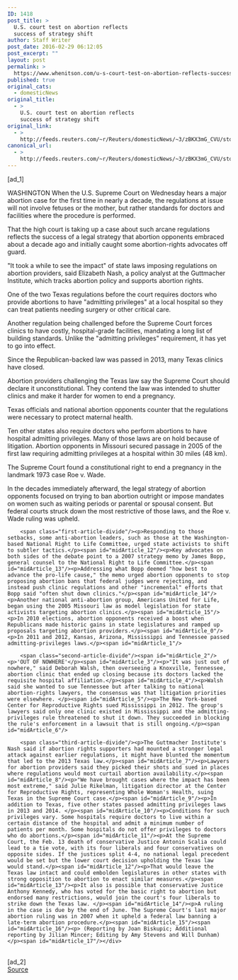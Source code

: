 ```yaml
---
ID: 1418
post_title: >
  U.S. court test on abortion reflects
  success of strategy shift
author: Staff Writer
post_date: 2016-02-29 06:12:05
post_excerpt: ""
layout: post
permalink: >
  https://www.whenitson.com/u-s-court-test-on-abortion-reflects-success-of-strategy-shift/
published: true
original_cats:
  - domesticNews
original_title:
  - >
    U.S. court test on abortion reflects
    success of strategy shift
original_link:
  - >
    http://feeds.reuters.com/~r/Reuters/domesticNews/~3/zBKX3mG_CVU/story01.htm
canonical_url:
  - >
    http://feeds.reuters.com/~r/Reuters/domesticNews/~3/zBKX3mG_CVU/story01.htm
---
```

 [ad_1]
<br><div id="articleText">
<span id="midArticle_start"/>

<span id="midArticle_0"/><span class="focusParagraph" readability="6"><p><span class="articleLocation">WASHINGTON</span> When the U.S. Supreme Court on Wednesday hears a major abortion case for the first time in nearly a decade, the regulations at issue will not involve fetuses or the mother, but rather standards for doctors and facilities where the procedure is performed. </p></span><span id="midArticle_1"/><p>That the high court is taking up a case about such arcane regulations reflects the success of a legal strategy that abortion opponents embraced about a decade ago and initially caught some abortion-rights advocates off guard.</p><span id="midArticle_2"/><p>"It took a while to see the impact" of state laws imposing regulations on abortion providers, said Elizabeth Nash, a policy analyst at the Guttmacher Institute, which tracks abortion policy and supports abortion rights.</p><span id="midArticle_3"/><p>One of the two Texas regulations before the court requires doctors who provide abortions to have "admitting privileges" at a local hospital so they can treat patients needing surgery or other critical care.</p><span id="midArticle_4"/><p>Another regulation being challenged before the Supreme Court forces clinics to have costly, hospital-grade facilities, mandating a long list of building standards. Unlike the "admitting privileges" requirement, it has yet to go into effect. </p><span id="midArticle_5"/><p>Since the Republican-backed law was passed in 2013, many Texas clinics have closed.</p><span id="midArticle_6"/><p>Abortion providers challenging the Texas law say the Supreme Court should declare it unconstitutional. They contend the law was intended to shutter clinics and make it harder for women to end a pregnancy.</p><span id="midArticle_7"/><p>Texas officials and national abortion opponents counter that the regulations were necessary to protect maternal health.</p><span id="midArticle_8"/><p>Ten other states also require doctors who perform abortions to have hospital admitting privileges. Many of those laws are on hold because of litigation. Abortion opponents in Missouri secured passage in 2005 of the first law requiring admitting privileges at a hospital within 30 miles (48 km).</p><span id="midArticle_9"/><p>The Supreme Court found a constitutional right to end a pregnancy in the landmark 1973 case Roe v. Wade.</p><span id="midArticle_10"/><p>In the decades immediately afterward, the legal strategy of abortion opponents focused on trying to ban abortion outright or impose mandates on women such as waiting periods or parental or spousal consent. But federal courts struck down the most restrictive of those laws, and the Roe v. Wade ruling was upheld.</p><span id="midArticle_11"/>
        
        <span class="first-article-divide"/><p>Responding to those setbacks, some anti-abortion leaders, such as those at the Washington-based National Right to Life Committee, urged state activists to shift to subtler tactics.</p><span id="midArticle_12"/><p>Key advocates on both sides of the debate point to a 2007 strategy memo by James Bopp, general counsel to the National Right to Life Committee.</p><span id="midArticle_13"/><p>Addressing what Bopp deemed "how best to advance the pro-life cause," the memo urged abortion opponents to stop proposing abortion bans that federal judges were rejecting, and instead push clinic regulations and other "incremental" efforts that Bopp said "often shut down clinics."</p><span id="midArticle_14"/><p>Another national anti-abortion group, Americans United for Life, began using the 2005 Missouri law as model legislation for state activists targeting abortion clinics.</p><span id="midArticle_15"/><p>In 2010 elections, abortion opponents received a boost when Republicans made historic gains in state legislatures and ramped up proposals targeting abortion providers.</p><span id="midArticle_0"/><p>In 2011 and 2012, Kansas, Arizona, Mississippi and Tennessee passed admitting-privileges laws.</p><span id="midArticle_1"/>
        
        <span class="second-article-divide"/><span id="midArticle_2"/><p>'OUT OF NOWHERE'</p><span id="midArticle_3"/><p>"It was just out of nowhere," said Deborah Walsh, then overseeing a Knoxville, Tennessee, abortion clinic that ended up closing because its doctors lacked the requisite hospital affiliation.</p><span id="midArticle_4"/><p>Walsh said she wanted to sue Tennessee but after talking to national abortion-rights lawyers, the consensus was that litigation priorities were elsewhere. </p><span id="midArticle_5"/><p>The New York-based Center for Reproductive Rights sued Mississippi in 2012. The group's lawyers said only one clinic existed in Mississippi and the admitting-privileges rule threatened to shut it down. They succeeded in blocking the rule's enforcement in a lawsuit that is still ongoing.</p><span id="midArticle_6"/>
        
        <span class="third-article-divide"/><p>The Guttmacher Institute's Nash said if abortion rights supporters had mounted a stronger legal attack against earlier regulations, it might have blunted the momentum that led to the 2013 Texas law.</p><span id="midArticle_7"/><p>Lawyers for abortion providers said they picked their shots and sued in places where regulations would most curtail abortion availability.</p><span id="midArticle_8"/><p>"We have brought cases where the impact has been most extreme," said Julie Rikelman, litigation director at the Center for Reproductive Rights, representing Whole Woman's Health, suing Texas in the Supreme Court case.</p><span id="midArticle_9"/><p>In addition to Texas, five other states passed admitting privileges laws in 2013 and 2014. </p><span id="midArticle_10"/><p>Conditions for such privileges vary. Some hospitals require doctors to live within a certain distance of the hospital and admit a minimum number of patients per month. Some hospitals do not offer privileges to doctors who do abortions.</p><span id="midArticle_11"/><p>At the Supreme Court, the Feb. 13 death of conservative Justice Antonin Scalia could lead to a tie vote, with its four liberals and four conservatives on opposite sides. If the justices split 4-4, no national legal precedent would be set but the lower court decision upholding the Texas law would stand.</p><span id="midArticle_12"/><p>That would leave the Texas law intact and could embolden legislatures in other states with strong opposition to abortion to enact similar measures.</p><span id="midArticle_13"/><p>It also is possible that conservative Justice Anthony Kennedy, who has voted for the basic right to abortion but endorsed many restrictions, would join the court's four liberals to strike down the Texas law. </p><span id="midArticle_14"/><p>A ruling in the case is due by the end of June. The Supreme Court's last major abortion ruling was in 2007 when it upheld a federal law banning a late-term abortion procedure.</p><span id="midArticle_15"/><span id="midArticle_16"/><p> (Reporting by Joan Biskupic; Additional reporting by Jilian Mincer; Editing by Amy Stevens and Will Dunham)</p><span id="midArticle_17"/></div>
<br>[ad_2]
<br><a href="http://feeds.reuters.com/~r/Reuters/domesticNews/~3/zBKX3mG_CVU/story01.htm">Source </a>